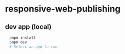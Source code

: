 # responsive-web-publishing

## dev app (local)

```bash
  pnpm install
  pnpm dev
  # Select an app to run
```
